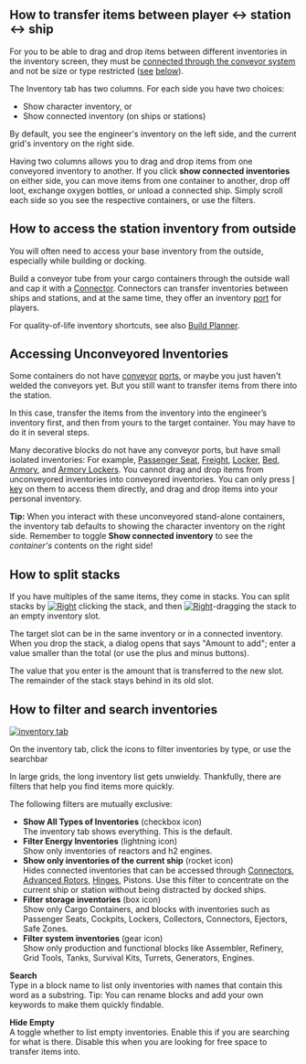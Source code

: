 
## How to transfer items between player <-> station <-> ship

For you to be able to drag and drop items between different inventories in the inventory screen, they must be [connected through the conveyor system](https://spaceengineers.wiki.gg/wiki/Conveyor_system "Conveyor system") and not be size or type restricted ([see](#Item_Size_Restrictions) [below](#Item_Type_Restrictions)).

The Inventory tab has two columns. For each side you have two choices:

*   Show character inventory, or
*   Show connected inventory (on ships or stations)

By default, you see the engineer's inventory on the left side, and the current grid's inventory on the right side.

Having two columns allows you to drag and drop items from one conveyored inventory to another. If you click **show connected inventories** on either side, you can move items from one container to another, drop off loot, exchange oxygen bottles, or unload a connected ship. Simply scroll each side so you see the respective containers, or use the filters.

## How to access the station inventory from outside

You will often need to access your base inventory from the outside, especially while building or docking.

Build a conveyor tube from your cargo containers through the outside wall and cap it with a [Connector](https://spaceengineers.wiki.gg/wiki/Connector "Connector"). Connectors can transfer inventories between ships and stations, and at the same time, they offer an inventory [port](https://spaceengineers.wiki.gg/wiki/Port "Port") for players.

For quality-of-life inventory shortcuts, see also [Build Planner](https://spaceengineers.wiki.gg/wiki/Build_Planner "Build Planner").

## Accessing Unconveyored Inventories

Some containers do not have [conveyor](https://spaceengineers.wiki.gg/wiki/Conveyor_system "Conveyor system") [ports](https://spaceengineers.wiki.gg/wiki/Port "Port"), or maybe you just haven't welded the conveyors yet. But you still want to transfer items from there into the station.

In this case, transfer the items from the inventory into the engineer’s inventory first, and then from yours to the target container. You may have to do it in several steps.

Many decorative blocks do not have any conveyor ports, but have small isolated inventories: For example, [Passenger Seat](https://spaceengineers.wiki.gg/wiki/Passenger_Seat "Passenger Seat"), [Freight](https://spaceengineers.wiki.gg/wiki/Freight_1 "Freight 1"), [Locker](https://spaceengineers.wiki.gg/wiki/Lockers "Lockers"), [Bed](https://spaceengineers.wiki.gg/wiki/Bed "Bed"), [Armory](https://spaceengineers.wiki.gg/wiki/Armory "Armory"), and [Armory Lockers](https://spaceengineers.wiki.gg/wiki/Armory_Lockers "Armory Lockers"). You cannot drag and drop items from unconveyored inventories into conveyored inventories. You can only press [I key](https://spaceengineers.wiki.gg/wiki/Key_Bindings "Key Bindings") on them to access them directly, and drag and drop items into your personal inventory.

**Tip:** When you interact with these unconveyored stand-alone containers, the inventory tab defaults to showing the character inventory on the right side. Remember to toggle **Show connected inventory** to see the _container's_ contents on the right side!

## How to split stacks

If you have multiples of the same items, they come in stacks. You can split stacks by [![Right](https://commons.wiki.gg/images/thumb/Keyboard_White_Mouse_Right.png/20px-Keyboard_White_Mouse_Right.png?3581de)](https://spaceengineers.wiki.gg/wiki/File:Keyboard_White_Mouse_Right.png "Right") clicking the stack, and then [![Right](https://commons.wiki.gg/images/thumb/Keyboard_White_Mouse_Right.png/20px-Keyboard_White_Mouse_Right.png?3581de)](https://spaceengineers.wiki.gg/wiki/File:Keyboard_White_Mouse_Right.png "Right")\-dragging the stack to an empty inventory slot.

The target slot can be in the same inventory or in a connected inventory. When you drop the stack, a dialog opens that says "Amount to add"; enter a value smaller than the total (or use the plus and minus buttons).

The value that you enter is the amount that is transferred to the new slot. The remainder of the stack stays behind in its old slot.

## How to filter and search inventories

[![inventory tab](https://spaceengineers.wiki.gg/images/thumb/Terminal-inventory-for-grids.png/320px-Terminal-inventory-for-grids.png?61abcd)](https://spaceengineers.wiki.gg/wiki/File:Terminal-inventory-for-grids.png)

On the inventory tab, click the icons to filter inventories by type, or use the searchbar

In large grids, the long inventory list gets unwieldy. Thankfully, there are filters that help you find items more quickly.

The following filters are mutually exclusive:

*   **Show All Types of Inventories** (checkbox icon)  
    The inventory tab shows everything. This is the default.
*   **Filter Energy Inventories** (lightning icon)  
    Show only inventories of reactors and h2 engines.
*   **Show only inventories of the current ship** (rocket icon)  
    Hides connected inventories that can be accessed through [Connectors](https://spaceengineers.wiki.gg/wiki/Connector "Connector"), [Advanced Rotors](https://spaceengineers.wiki.gg/wiki/Advanced_Rotor "Advanced Rotor"), [Hinges](https://spaceengineers.wiki.gg/wiki/Hinge "Hinge"), Pistons. Use this filter to concentrate on the current ship or station without being distracted by docked ships.
*   **Filter storage inventories** (box icon)  
    Show only Cargo Containers, and blocks with inventories such as Passenger Seats, Cockpits, Lockers, Collectors, Connectors, Ejectors, Safe Zones.
*   **Filter system inventories** (gear icon)  
    Show only production and functional blocks like Assembler, Refinery, Grid Tools, Tanks, Survival Kits, Turrets, Generators, Engines.

**Search**  
Type in a block name to list only inventories with names that contain this word as a substring. Tip: You can rename blocks and add your own keywords to make them quickly findable.

**Hide Empty**  
A toggle whether to list empty inventories. Enable this if you are searching for what is there. Disable this when you are looking for free space to transfer items into.
